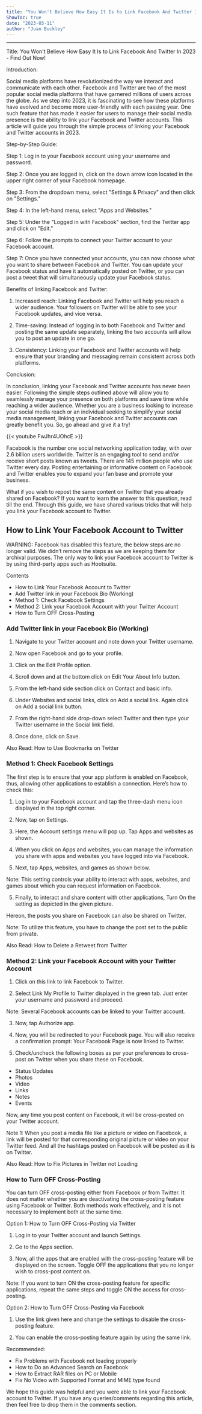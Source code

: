 ```yaml
---
title: "You Won't Believe How Easy It Is to Link Facebook And Twitter In 2023 - Find Out Now!"
ShowToc: true 
date: "2023-03-11"
author: "Juan Buckley"
---
```

*****
Title: You Won't Believe How Easy It Is to Link Facebook And Twitter In 2023 - Find Out Now!

Introduction:

Social media platforms have revolutionized the way we interact and communicate with each other. Facebook and Twitter are two of the most popular social media platforms that have garnered millions of users across the globe. As we step into 2023, it is fascinating to see how these platforms have evolved and become more user-friendly with each passing year. One such feature that has made it easier for users to manage their social media presence is the ability to link your Facebook and Twitter accounts. This article will guide you through the simple process of linking your Facebook and Twitter accounts in 2023.

Step-by-Step Guide:

Step 1: Log in to your Facebook account using your username and password.

Step 2: Once you are logged in, click on the down arrow icon located in the upper right corner of your Facebook homepage.

Step 3: From the dropdown menu, select "Settings & Privacy" and then click on "Settings."

Step 4: In the left-hand menu, select "Apps and Websites."

Step 5: Under the "Logged in with Facebook" section, find the Twitter app and click on "Edit."

Step 6: Follow the prompts to connect your Twitter account to your Facebook account.

Step 7: Once you have connected your accounts, you can now choose what you want to share between Facebook and Twitter. You can update your Facebook status and have it automatically posted on Twitter, or you can post a tweet that will simultaneously update your Facebook status.

Benefits of linking Facebook and Twitter:

1. Increased reach: Linking Facebook and Twitter will help you reach a wider audience. Your followers on Twitter will be able to see your Facebook updates, and vice versa.

2. Time-saving: Instead of logging in to both Facebook and Twitter and posting the same update separately, linking the two accounts will allow you to post an update in one go.

3. Consistency: Linking your Facebook and Twitter accounts will help ensure that your branding and messaging remain consistent across both platforms.

Conclusion:

In conclusion, linking your Facebook and Twitter accounts has never been easier. Following the simple steps outlined above will allow you to seamlessly manage your presence on both platforms and save time while reaching a wider audience. Whether you are a business looking to increase your social media reach or an individual seeking to simplify your social media management, linking your Facebook and Twitter accounts can greatly benefit you. So, go ahead and give it a try!

{{< youtube FwJhr4UOhcE >}} 



Facebook is the number one social networking application today, with over 2.6 billion users worldwide. Twitter is an engaging tool to send and/or receive short posts known as tweets. There are 145 million people who use Twitter every day. Posting entertaining or informative content on Facebook and Twitter enables you to expand your fan base and promote your business.
 
What if you wish to repost the same content on Twitter that you already shared on Facebook? If you want to learn the answer to this question, read till the end. Through this guide, we have shared various tricks that will help you link your Facebook account to Twitter.
 

 
## How to Link Your Facebook Account to Twitter
 
WARNING: Facebook has disabled this feature, the below steps are no longer valid. We didn’t remove the steps as we are keeping them for archival purposes. The only way to link your Facebook account to Twitter is by using third-party apps such as Hootsuite. 
 
Contents
 
- How to Link Your Facebook Account to Twitter
 - Add Twitter link in your Facebook Bio (Working)
 - Method 1: Check Facebook Settings
 - Method 2: Link your Facebook Account with your Twitter Account
 - How to Turn OFF Cross-Posting

 
### Add Twitter link in your Facebook Bio (Working)
 
1. Navigate to your Twitter account and note down your Twitter username.
 
2. Now open Facebook and go to your profile.
 
3. Click on the Edit Profile option.
 
4. Scroll down and at the bottom click on Edit Your About Info button. 
 
5. From the left-hand side section click on Contact and basic info. 
 
6. Under Websites and social links, click on Add a social link. Again click on Add a social link button.
 
7. From the right-hand side drop-down select Twitter and then type your Twitter username in the Social link field.
 
8. Once done, click on Save. 
 
Also Read: How to Use Bookmarks on Twitter
 
### Method 1: Check Facebook Settings
 
The first step is to ensure that your app platform is enabled on Facebook, thus, allowing other applications to establish a connection. Here’s how to check this:
 
1. Log in to your Facebook account and tap the three-dash menu icon displayed in the top right corner.
 
2. Now, tap on Settings.
 
3. Here, the Account settings menu will pop up. Tap Apps and websites as shown.
 
4. When you click on Apps and websites, you can manage the information you share with apps and websites you have logged into via Facebook.
 
5. Next, tap Apps, websites, and games as shown below.
 
Note: This setting controls your ability to interact with apps, websites, and games about which you can request information on Facebook.
 
5. Finally, to interact and share content with other applications, Turn On the setting as depicted in the given picture.
 
Hereon, the posts you share on Facebook can also be shared on Twitter.
 
Note: To utilize this feature, you have to change the post set to the public from private.
 
Also Read: How to Delete a Retweet from Twitter
 
### Method 2: Link your Facebook Account with your Twitter Account
 
1. Click on this link to link Facebook to Twitter.
 
2. Select Link My Profile to Twitter displayed in the green tab. Just enter your username and password and proceed.
 
Note: Several Facebook accounts can be linked to your Twitter account.
 
3. Now, tap Authorize app.
 
4. Now, you will be redirected to your Facebook page. You will also receive a confirmation prompt: Your Facebook Page is now linked to Twitter.
 
5. Check/uncheck the following boxes as per your preferences to cross-post on Twitter when you share these on Facebook.
 
- Status Updates
 - Photos
 - Video
 - Links
 - Notes
 - Events

 
Now, any time you post content on Facebook, it will be cross-posted on your Twitter account.
 
Note 1: When you post a media file like a picture or video on Facebook, a link will be posted for that corresponding original picture or video on your Twitter feed. And all the hashtags posted on Facebook will be posted as it is on Twitter.
 
Also Read: How to Fix Pictures in Twitter not Loading
 
### How to Turn OFF Cross-Posting
 
You can turn OFF cross-posting either from Facebook or from Twitter. It does not matter whether you are deactivating the cross-posting feature using Facebook or Twitter. Both methods work effectively, and it is not necessary to implement both at the same time.
 
Option 1: How to Turn OFF Cross-Posting via Twitter
 
1. Log in to your Twitter account and launch Settings.
 
2. Go to the Apps section.
 
3. Now, all the apps that are enabled with the cross-posting feature will be displayed on the screen. Toggle OFF the applications that you no longer wish to cross-post content on.
 
Note: If you want to turn ON the cross-posting feature for specific applications, repeat the same steps and toggle ON the access for cross-posting.
 
Option 2: How to Turn OFF Cross-Posting via Facebook
 
1. Use the link given here and change the settings to disable the cross-posting feature.
 
2. You can enable the cross-posting feature again by using the same link.
 
Recommended:
 
- Fix Problems with Facebook not loading properly
 - How to Do an Advanced Search on Facebook
 - How to Extract RAR files on PC or Mobile
 - Fix No Video with Supported Format and MIME type found

 
We hope this guide was helpful and you were able to link your Facebook account to Twitter. If you have any queries/comments regarding this article, then feel free to drop them in the comments section.




